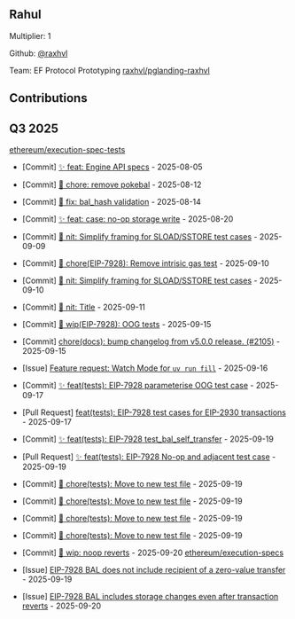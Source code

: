 
## Rahul
Multiplier: 1

Github: [@raxhvl](https://github.com/raxhvl) 

Team: EF Protocol Prototyping [raxhvl/pglanding-raxhvl](https://github.com/raxhvl/pglanding-raxhvl) 

## Contributions

## Q3 2025

[ethereum/execution-spec-tests](https://github.com/ethereum/execution-spec-tests)
* [Commit] [✨ feat: Engine API specs](https://github.com/ethereum/execution-spec-tests/commit/1ad04f00d483af3974528a3b29073e502551cf9e) - 2025-08-05
* [Commit] [🧹 chore: remove pokebal](https://github.com/ethereum/execution-spec-tests/commit/c990f1758a93e770f9703645ffbb63e9a97eab12) - 2025-08-12
* [Commit] [🐞 fix: bal_hash validation](https://github.com/ethereum/execution-spec-tests/commit/02c43c277379aef6d48830f688e0fcb78d312d13) - 2025-08-14
* [Commit] [✨ feat: case: no-op storage write](https://github.com/ethereum/execution-spec-tests/commit/13da83da6aec976bc4157b703860357a7cbaf04d) - 2025-08-20
* [Commit] [🥢 nit: Simplify framing for SLOAD/SSTORE test cases](https://github.com/ethereum/execution-spec-tests/commit/21040987563a8c1e770a3c508d201bc2d7704b32) - 2025-09-09
* [Commit] [🧹 chore(EIP-7928): Remove intrisic gas test](https://github.com/ethereum/execution-spec-tests/commit/68a6cc6467d9f2d70aba21c645c7a1d353790426) - 2025-09-10
* [Commit] [🥢 nit: Simplify framing for SLOAD/SSTORE test cases](https://github.com/ethereum/execution-spec-tests/commit/d5c03233120807445aff57343f6ddec22b29ea78) - 2025-09-10
* [Commit] [🥢 nit: Title](https://github.com/ethereum/execution-spec-tests/commit/3178dfaecfd36d6d81e4ecef8f9b381890318951) - 2025-09-11
* [Commit] [🚧 wip(EIP-7928): OOG tests](https://github.com/ethereum/execution-spec-tests/commit/780a23e012389404df82af62f2d4e8b4e89e0740) - 2025-09-15
* [Commit] [chore(docs): bump changelog from v5.0.0 release. (#2105)](https://github.com/ethereum/execution-spec-tests/commit/43ccf8a6e5c23b85585eca5d9f203160fb2b20e4) - 2025-09-15
* [Issue] [Feature request: Watch Mode for `uv run fill`](https://github.com/ethereum/execution-spec-tests/issues/2156) - 2025-09-16
* [Commit] [✨ feat(tests): EIP-7928 parameterise OOG test case](https://github.com/ethereum/execution-spec-tests/commit/853435a2813da134a762799d8b0e04b2f99d921d) - 2025-09-17
* [Pull Request] [feat(tests): EIP-7928 test cases for EIP-2930 transactions](https://github.com/ethereum/execution-spec-tests/pull/2167) - 2025-09-17

* [Commit] [✨ feat(tests): EIP-7928 test_bal_self_transfer](https://github.com/ethereum/execution-spec-tests/commit/f56e9cb1e0e67f7973ce79e65edf2bd570b635e5) - 2025-09-19
* [Pull Request] [✨ feat(tests): EIP-7928 No-op and adjacent test case](https://github.com/ethereum/execution-spec-tests/pull/2178) - 2025-09-19
* [Commit] [🧹 chore(tests): Move to new test file](https://github.com/ethereum/execution-spec-tests/commit/296091dc819c174377e7de25a542fa0b8578b037) - 2025-09-19
* [Commit] [🧹 chore(tests): Move to new test file](https://github.com/ethereum/execution-spec-tests/commit/73e22e43b7c19f5d095c40ae44676c30fbe02250) - 2025-09-19
* [Commit] [🧹 chore(tests): Move to new test file](https://github.com/ethereum/execution-spec-tests/commit/bc71c0e834067865200123f9eb177a160901a694) - 2025-09-19
* [Commit] [🧹 chore(tests): Move to new test file](https://github.com/ethereum/execution-spec-tests/commit/94a7cc5993352e33e56f3ae934ae0a4d7074a6bb) - 2025-09-19
* [Commit] [🚧 wip: noop reverts](https://github.com/ethereum/execution-spec-tests/commit/fca2468dfc4b77871bff59f84c4ce58e811cccc5) - 2025-09-20
[ethereum/execution-specs](https://github.com/ethereum/execution-specs)
* [Issue] [EIP-7928 BAL does not include recipient of a zero-value transfer](https://github.com/ethereum/execution-specs/issues/1430) - 2025-09-19
* [Issue] [EIP-7928 BAL includes storage changes even after transaction reverts](https://github.com/ethereum/execution-specs/issues/1432) - 2025-09-20
